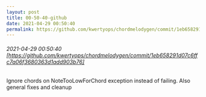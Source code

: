 ```yaml
---
layout: post
title: 00-50-40-github
date: 2021-04-29 00:50:40
permalink: https://github.com/kwertyops/chordmelodygen/commit/1eb658291d07c6ffc7a06f3680363d1add903b76
---
```


###### 2021-04-29 00:50:40 [https://github.com/kwertyops/chordmelodygen/commit/1eb658291d07c6ffc7a06f3680363d1add903b76]
Ignore chords on NoteTooLowForChord exception instead of failing. Also general fixes and cleanup
